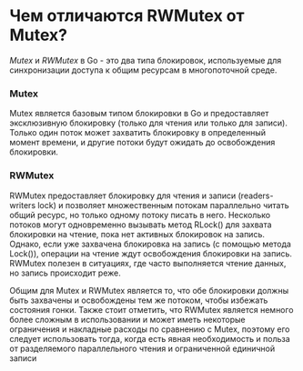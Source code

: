 # Чем отличаются RWMutex от Mutex?

*Mutex* и *RWMutex* в Go - это два типа блокировок, используемые для синхронизации доступа к общим ресурсам в многопоточной среде.

### Mutex

Mutex является базовым типом блокировки в Go и предоставляет эксклюзивную блокировку (только для чтения или только для записи). Только один поток может захватить блокировку в определенный момент времени, и другие потоки будут ожидать до освобождения блокировки.

### RWMutex

RWMutex предоставляет блокировку для чтения и записи (readers-writers lock) и позволяет множественным потокам параллельно читать общий ресурс, но только одному потоку писать в него. Несколько потоков могут одновременно вызывать метод RLock() для захвата блокировки на чтение, пока нет активных блокировок на запись. Однако, если уже захвачена блокировка на запись (с помощью метода Lock()), операции на чтение ждут освобождения блокировки на запись. RWMutex полезен в ситуациях, где часто выполняется чтение данных, но запись происходит реже.

Общим для Mutex и RWMutex является то, что обе блокировки должны быть захвачены и освобождены тем же потоком, чтобы избежать состояния гонки. Также стоит отметить, что RWMutex является немного более сложным в использовании и может иметь некоторые ограничения и накладные расходы по сравнению с Mutex, поэтому его следует использовать тогда, когда есть явная необходимость и польза от разделяемого параллельного чтения и ограниченной единичной записи